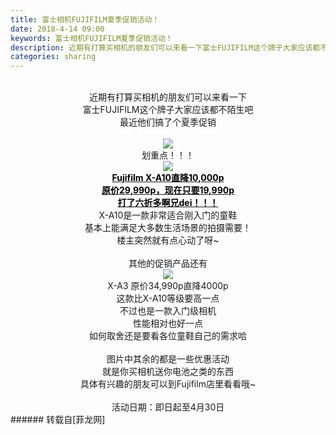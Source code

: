 ```yaml
---
title: 富士相机FUJIFILM夏季促销活动！
date: 2018-4-14 09:00
keywords: 富士相机FUJIFILM夏季促销活动！
description: 近期有打算买相机的朋友们可以来看一下富士FUJIFILM这个牌子大家应该都不陌生吧最近他们搞了个夏季促销划重点！！！Fujifilm X-A10直降10,000p原价29,990p，现在只要19,990p打了六折多啊兄dei！！！X-A10是一款非常适合刚入门的童鞋基本上能满足大多数生活场景的拍摄需要！楼主突然就有点心动了呀~其他的促销产品还有X-A3 原价34,990p直降4000p这款比X-A10等级要高一点不过也是一款入门级相机性能相对也好一点如何取舍还是要看各位童鞋自己的需求哈图片中其余的都是一些优惠活动就是你买相机送你电池之类的东西具体有兴趣的朋友可以到Fujifilm店里看看哦~活动日期：即日起至4月30日
categories: sharing
---
```

<td class="t_f" id="postmessage_1253074">

<div align="center"><br/>
近期有打算买相机的朋友们可以来看一下<br/>
富士FUJIFILM这个牌子大家应该都不陌生吧<br/>
最近他们搞了个夏季促销<br/>
<br/>

<img aid="807496" data-cf-modified-d8b7796da24e0ad4bcc4158d-="" file="data/attachment/forum/201804/14/000916h20rd4mszdgqgz2g.jpg.thumb.jpg" id="aimg_807496" inpost="1" onclick="" onmouseover="" src="http://www.flw.ph/data/attachment/forum/201804/14/000916h20rd4mszdgqgz2g.jpg" style="cursor:pointer" zoomfile="data/attachment/forum/201804/14/000916h20rd4mszdgqgz2g.jpg"/>


<br/>
划重点！！！<br/>

<img aid="807497" data-cf-modified-d8b7796da24e0ad4bcc4158d-="" file="data/attachment/forum/201804/14/001403m8y5ta5j58k8zrt5.jpg.thumb.jpg" id="aimg_807497" inpost="1" onclick="" onmouseover="" src="http://www.flw.ph/data/attachment/forum/201804/14/001403m8y5ta5j58k8zrt5.jpg" style="cursor:pointer" zoomfile="data/attachment/forum/201804/14/001403m8y5ta5j58k8zrt5.jpg"/>


<br/>
<strong><u><font color="Black">Fujifilm X-A10直降10,000p<br/>
原价29,990p，现在只要19,990p<br/>
打了六折多啊兄dei！！！</font></u></strong><br/>
X-A10是一款非常适合刚入门的童鞋<br/>
基本上能满足大多数生活场景的拍摄需要！<br/>
楼主突然就有点心动了呀~<br/>
<br/>
其他的促销产品还有<br/>

<img aid="807498" data-cf-modified-d8b7796da24e0ad4bcc4158d-="" file="data/attachment/forum/201804/14/002346rk84m4ccdxtkexx8.jpg.thumb.jpg" id="aimg_807498" inpost="1" onclick="" onmouseover="" src="http://www.flw.ph/data/attachment/forum/201804/14/002346rk84m4ccdxtkexx8.jpg" style="cursor:pointer" zoomfile="data/attachment/forum/201804/14/002346rk84m4ccdxtkexx8.jpg"/>


<br/>
X-A3 原价34,990p直降4000p<br/>
这款比X-A10等级要高一点<br/>
不过也是一款入门级相机<br/>
性能相对也好一点<br/>
如何取舍还是要看各位童鞋自己的需求哈<br/>
<br/>
图片中其余的都是一些优惠活动<br/>
就是你买相机送你电池之类的东西<br/>
具体有兴趣的朋友可以到Fujifilm店里看看哦~<br/>
<br/>
活动日期：即日起至4月30日</div></td>
###### 转载自[菲龙网]